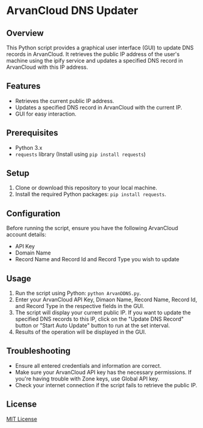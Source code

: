 # ArvanCloud DNS Updater

## Overview
This Python script provides a graphical user interface (GUI) to update DNS records in ArvanCloud. It retrieves the public IP address of the user's machine using the ipify service and updates a specified DNS record in ArvanCloud with this IP address.

## Features
- Retrieves the current public IP address.
- Updates a specified DNS record in ArvanCloud with the current IP.
- GUI for easy interaction.

## Prerequisites
- Python 3.x
- `requests` library (Install using `pip install requests`)

## Setup
1. Clone or download this repository to your local machine.
2. Install the required Python packages: `pip install requests`.

## Configuration
Before running the script, ensure you have the following ArvanCloud account details:
- API Key
- Domain Name
- Record Name and Record Id and Record Type you wish to update

## Usage
1. Run the script using Python: `python ArvanDDNS.py`.
2. Enter your ArvanCloud API Key, Dimaon Name, Record Name, Record Id, and Record Type in the respective fields in the GUI.
3. The script will display your current public IP. If you want to update the specified DNS records to this IP, click on the "Update DNS Record" button or "Start Auto Update" button to run at the set interval.
4. Results of the operation will be displayed in the GUI.

## Troubleshooting
- Ensure all entered credentials and information are correct. 
- Make sure your ArvanCloud API key has the necessary permissions. If you're having trouble with Zone keys, use Global API key.
- Check your internet connection if the script fails to retrieve the public IP.

## License
[MIT License](LICENSE.md)

